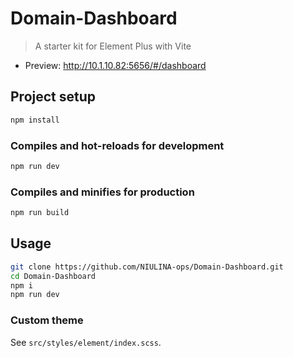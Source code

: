 # Domain-Dashboard

> A starter kit for Element Plus with Vite

- Preview: <http://10.1.10.82:5656/#/dashboard>

## Project setup

```bash
npm install
```

### Compiles and hot-reloads for development

```bash
npm run dev
```

### Compiles and minifies for production

```bash
npm run build
```

## Usage

```bash
git clone https://github.com/NIULINA-ops/Domain-Dashboard.git
cd Domain-Dashboard
npm i
npm run dev
```

### Custom theme

See `src/styles/element/index.scss`.
